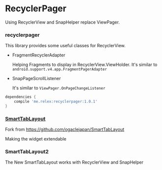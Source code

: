 # RecyclerPager

Using RecyclerView and SnapHelper replace ViewPager.

###  recyclerpager 

This library provides some useful classes for RecyclerView. 

* FragmentRecyclerAdapter 

    Helping Fragments to display in RecyclerView.ViewHolder. It's similar to ```android.support.v4.app.FragmentPagerAdapter```

* SnapPageScrollListener 
    
    It's similar to ```ViewPager.OnPageChangeListener``` 



```groovy
dependencies {
    compile 'me.relex:recyclerpager:1.0.1'
}
```

### [SmartTabLayout](https://github.com/ongakuer/SmartTabLayout) 

Fork from https://github.com/ogaclejapan/SmartTabLayout

Making the widget extendable


### SmartTabLayout2

The New SmartTabLayout works with RecyclerView and SnapHelper








